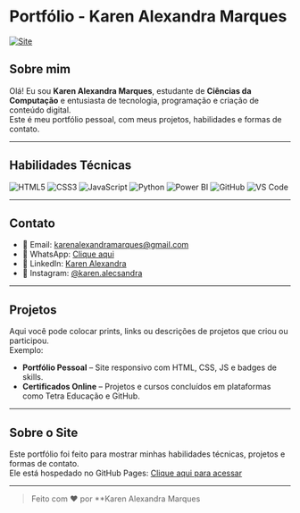 # Portfólio - Karen Alexandra Marques

[![Site](https://img.shields.io/badge/Visite%20o%20Site-007ACC?style=for-the-badge&logo=google-chrome&logoColor=white)](https://k-marques.github.io/Portifolio-2/)

## Sobre mim
Olá! Eu sou **Karen Alexandra Marques**, estudante de **Ciências da Computação** e entusiasta de tecnologia, programação e criação de conteúdo digital.  
Este é meu portfólio pessoal, com meus projetos, habilidades e formas de contato.

---

## Habilidades Técnicas
![HTML5](https://img.shields.io/badge/HTML5-E34F26?style=for-the-badge&logo=html5&logoColor=white)
![CSS3](https://img.shields.io/badge/CSS3-1572B6?style=for-the-badge&logo=css3&logoColor=white)
![JavaScript](https://img.shields.io/badge/JavaScript-F7DF1E?style=for-the-badge&logo=javascript&logoColor=black)
![Python](https://img.shields.io/badge/Python-3776AB?style=for-the-badge&logo=python&logoColor=white)
![Power BI](https://img.shields.io/badge/Power%20BI-F2C811?style=for-the-badge&logo=power-bi&logoColor=black)
![GitHub](https://img.shields.io/badge/GitHub-181717?style=for-the-badge&logo=github&logoColor=white)
![VS Code](https://img.shields.io/badge/VS%20Code-007ACC?style=for-the-badge&logo=visual-studio-code&logoColor=white)

---

## Contato
- 📧 Email: [karenalexandramarques@gmail.com](mailto:karenalexandramarques@gmail.com)  
- 📱 WhatsApp: [Clique aqui](https://wa.me/141991254673)  
- 💼 LinkedIn: [Karen Alexandra](https://www.linkedin.com/in/karen-alexandra-marques)  
- 📸 Instagram: [@karen.alecsandra](https://www.instagram.com/karen.alecsandra/)  

---

## Projetos
Aqui você pode colocar prints, links ou descrições de projetos que criou ou participou.  
Exemplo:

- **Portfólio Pessoal** – Site responsivo com HTML, CSS, JS e badges de skills.  
- **Certificados Online** – Projetos e cursos concluídos em plataformas como Tetra Educação e GitHub.  

---

## Sobre o Site
Este portfólio foi feito para mostrar minhas habilidades técnicas, projetos e formas de contato.  
Ele está hospedado no GitHub Pages: [Clique aqui para acessar](https://k-marques.github.io/Portifolio-2/)

---

> Feito com ❤️ por **Karen Alexandra Marques
